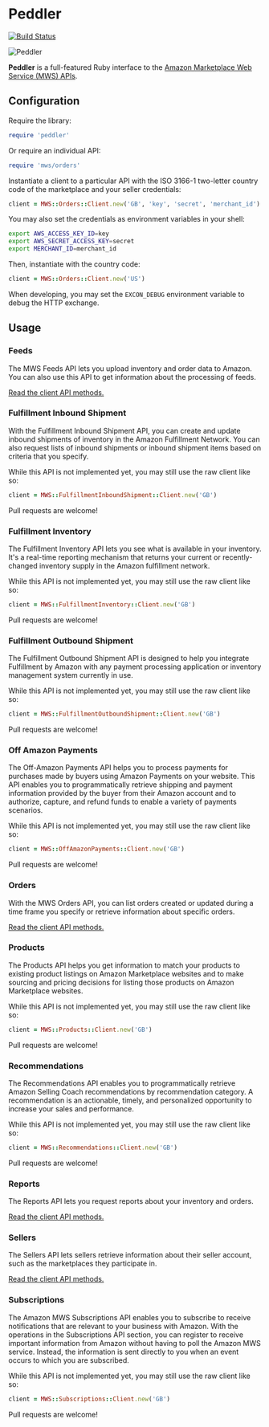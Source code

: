# Peddler

[![Build Status][travis]][badge]

![Peddler][mussels]

**Peddler** is a full-featured Ruby interface to the [Amazon Marketplace Web Service (MWS) APIs][docs].

## Configuration

Require the library:

```ruby
require 'peddler'
```

Or require an individual API:

```ruby
require 'mws/orders'
```

Instantiate a client to a particular API with the ISO 3166-1 two-letter country code of the marketplace and your seller credentials:

```ruby
client = MWS::Orders::Client.new('GB', 'key', 'secret', 'merchant_id')
```

You may also set the credentials as environment variables in your shell:

```sh
export AWS_ACCESS_KEY_ID=key
export AWS_SECRET_ACCESS_KEY=secret
export MERCHANT_ID=merchant_id
```

Then, instantiate with the country code:

```ruby
client = MWS::Orders::Client.new('US')
```

When developing, you may set the `EXCON_DEBUG` environment variable to debug the HTTP exchange.

## Usage

### Feeds

The MWS Feeds API lets you upload inventory and order data to Amazon. You can also use this API to get information about the processing of feeds.

[Read the client API methods.][feeds-api]

### Fulfillment Inbound Shipment

With the Fulfillment Inbound Shipment API, you can create and update inbound shipments of inventory in the Amazon Fulfillment Network. You can also request lists of inbound shipments or inbound shipment items based on criteria that you specify.

While this API is not implemented yet, you may still use the raw client like so:

```ruby
client = MWS::FulfillmentInboundShipment::Client.new('GB')
```

Pull requests are welcome!

### Fulfillment Inventory

The Fulfillment Inventory API lets you see what is available in your inventory. It's a real-time reporting mechanism that returns your current or recently-changed inventory supply in the Amazon fulfillment network.

While this API is not implemented yet, you may still use the raw client like so:

```ruby
client = MWS::FulfillmentInventory::Client.new('GB')
```

Pull requests are welcome!

### Fulfillment Outbound Shipment

The Fulfillment Outbound Shipment API is designed to help you integrate Fulfillment by Amazon with any payment processing application or inventory management system currently in use.

While this API is not implemented yet, you may still use the raw client like so:

```ruby
client = MWS::FulfillmentOutboundShipment::Client.new('GB')
```

Pull requests are welcome!

### Off Amazon Payments

The Off-Amazon Payments API helps you to process payments for purchases made by buyers using Amazon Payments on your website. This API enables you to programmatically retrieve shipping and payment information provided by the buyer from their Amazon account and to authorize, capture, and refund funds to enable a variety of payments scenarios.

While this API is not implemented yet, you may still use the raw client like so:

```ruby
client = MWS::OffAmazonPayments::Client.new('GB')
```

Pull requests are welcome!

### Orders

With the MWS Orders API, you can list orders created or updated during a time frame you specify or retrieve information about specific orders.

[Read the client API methods.][orders-api]

### Products

The Products API helps you get information to match your products to existing product listings on Amazon Marketplace websites and to make sourcing and pricing decisions for listing those products on Amazon Marketplace websites.

While this API is not implemented yet, you may still use the raw client like so:

```ruby
client = MWS::Products::Client.new('GB')
```

Pull requests are welcome!

### Recommendations

The Recommendations API enables you to programmatically retrieve Amazon Selling Coach recommendations by recommendation category. A recommendation is an actionable, timely, and personalized opportunity to increase your sales and performance.

While this API is not implemented yet, you may still use the raw client like so:

```ruby
client = MWS::Recommendations::Client.new('GB')
```

Pull requests are welcome!

### Reports

The Reports API lets you request reports about your inventory and orders.

[Read the client API methods.][reports-api]

### Sellers

The Sellers API lets sellers retrieve information about their seller account, such as the marketplaces they participate in.

[Read the client API methods.][sellers-api]

### Subscriptions

The Amazon MWS Subscriptions API enables you to subscribe to receive notifications that are relevant to your business with Amazon. With the operations in the Subscriptions API section, you can register to receive important information from Amazon without having to poll the Amazon MWS service. Instead, the information is sent directly to you when an event occurs to which you are subscribed.

While this API is not implemented yet, you may still use the raw client like so:

```ruby
client = MWS::Subscriptions::Client.new('GB')
```

Pull requests are welcome!

[travis]: https://travis-ci.org/papercavalier/peddler.png
[badge]:https://travis-ci.org/papercavalier/peddler
[mussels]: http://f.cl.ly/items/0W3V0A1Z110Q0x461b3H/mussels.jpeg
[docs]: https://developer.amazonservices.com/gp/mws/docs.html
[feeds-api]: https://github.com/papercavalier/peddler/blob/master/lib/mws/feeds/client.rb
[orders-api]: https://github.com/papercavalier/peddler/blob/master/lib/mws/orders/client.rb
[reports-api]: https://github.com/papercavalier/peddler/blob/master/lib/mws/reports/client.rb
[sellers-api]: https://github.com/papercavalier/peddler/blob/master/lib/mws/sellers/client.rb
